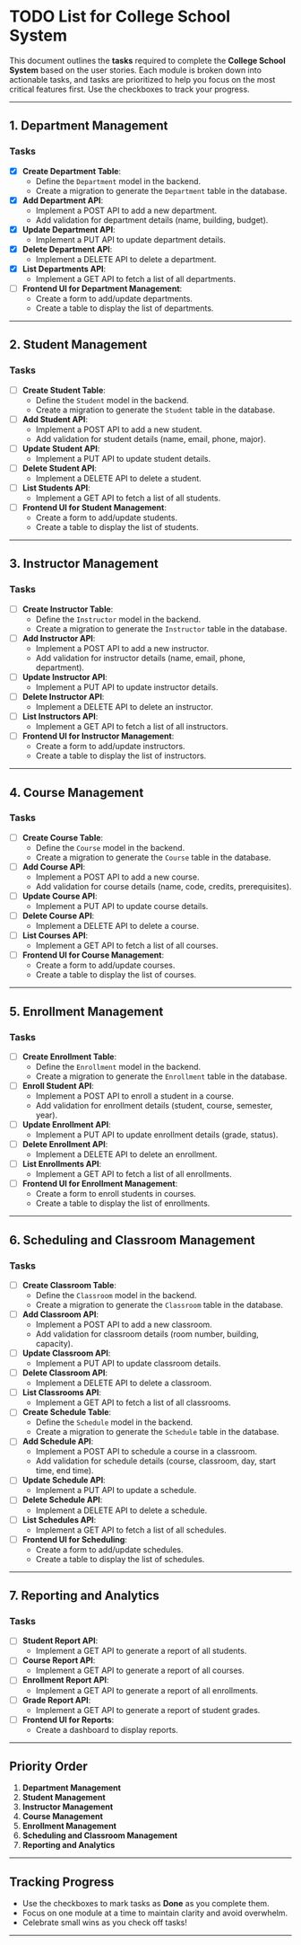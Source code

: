 

# **TODO List for College School System**

This document outlines the **tasks** required to complete the **College School System** based on the user stories. Each module is broken down into actionable tasks, and tasks are prioritized to help you focus on the most critical features first. Use the checkboxes to track your progress.

---

## **1. Department Management**

### **Tasks**
- [X] **Create Department Table**:
  - Define the `Department` model in the backend.
  - Create a migration to generate the `Department` table in the database.
- [X] **Add Department API**:
  - Implement a POST API to add a new department.
  - Add validation for department details (name, building, budget).
- [X] **Update Department API**:
  - Implement a PUT API to update department details.
- [X] **Delete Department API**:
  - Implement a DELETE API to delete a department.
- [X] **List Departments API**:
  - Implement a GET API to fetch a list of all departments.
- [ ] **Frontend UI for Department Management**:
  - Create a form to add/update departments.
  - Create a table to display the list of departments.

---

## **2. Student Management**

### **Tasks**
- [ ] **Create Student Table**:
  - Define the `Student` model in the backend.
  - Create a migration to generate the `Student` table in the database.
- [ ] **Add Student API**:
  - Implement a POST API to add a new student.
  - Add validation for student details (name, email, phone, major).
- [ ] **Update Student API**:
  - Implement a PUT API to update student details.
- [ ] **Delete Student API**:
  - Implement a DELETE API to delete a student.
- [ ] **List Students API**:
  - Implement a GET API to fetch a list of all students.
- [ ] **Frontend UI for Student Management**:
  - Create a form to add/update students.
  - Create a table to display the list of students.

---

## **3. Instructor Management**

### **Tasks**
- [ ] **Create Instructor Table**:
  - Define the `Instructor` model in the backend.
  - Create a migration to generate the `Instructor` table in the database.
- [ ] **Add Instructor API**:
  - Implement a POST API to add a new instructor.
  - Add validation for instructor details (name, email, phone, department).
- [ ] **Update Instructor API**:
  - Implement a PUT API to update instructor details.
- [ ] **Delete Instructor API**:
  - Implement a DELETE API to delete an instructor.
- [ ] **List Instructors API**:
  - Implement a GET API to fetch a list of all instructors.
- [ ] **Frontend UI for Instructor Management**:
  - Create a form to add/update instructors.
  - Create a table to display the list of instructors.

---

## **4. Course Management**

### **Tasks**
- [ ] **Create Course Table**:
  - Define the `Course` model in the backend.
  - Create a migration to generate the `Course` table in the database.
- [ ] **Add Course API**:
  - Implement a POST API to add a new course.
  - Add validation for course details (name, code, credits, prerequisites).
- [ ] **Update Course API**:
  - Implement a PUT API to update course details.
- [ ] **Delete Course API**:
  - Implement a DELETE API to delete a course.
- [ ] **List Courses API**:
  - Implement a GET API to fetch a list of all courses.
- [ ] **Frontend UI for Course Management**:
  - Create a form to add/update courses.
  - Create a table to display the list of courses.

---

## **5. Enrollment Management**

### **Tasks**
- [ ] **Create Enrollment Table**:
  - Define the `Enrollment` model in the backend.
  - Create a migration to generate the `Enrollment` table in the database.
- [ ] **Enroll Student API**:
  - Implement a POST API to enroll a student in a course.
  - Add validation for enrollment details (student, course, semester, year).
- [ ] **Update Enrollment API**:
  - Implement a PUT API to update enrollment details (grade, status).
- [ ] **Delete Enrollment API**:
  - Implement a DELETE API to delete an enrollment.
- [ ] **List Enrollments API**:
  - Implement a GET API to fetch a list of all enrollments.
- [ ] **Frontend UI for Enrollment Management**:
  - Create a form to enroll students in courses.
  - Create a table to display the list of enrollments.

---

## **6. Scheduling and Classroom Management**

### **Tasks**
- [ ] **Create Classroom Table**:
  - Define the `Classroom` model in the backend.
  - Create a migration to generate the `Classroom` table in the database.
- [ ] **Add Classroom API**:
  - Implement a POST API to add a new classroom.
  - Add validation for classroom details (room number, building, capacity).
- [ ] **Update Classroom API**:
  - Implement a PUT API to update classroom details.
- [ ] **Delete Classroom API**:
  - Implement a DELETE API to delete a classroom.
- [ ] **List Classrooms API**:
  - Implement a GET API to fetch a list of all classrooms.
- [ ] **Create Schedule Table**:
  - Define the `Schedule` model in the backend.
  - Create a migration to generate the `Schedule` table in the database.
- [ ] **Add Schedule API**:
  - Implement a POST API to schedule a course in a classroom.
  - Add validation for schedule details (course, classroom, day, start time, end time).
- [ ] **Update Schedule API**:
  - Implement a PUT API to update a schedule.
- [ ] **Delete Schedule API**:
  - Implement a DELETE API to delete a schedule.
- [ ] **List Schedules API**:
  - Implement a GET API to fetch a list of all schedules.
- [ ] **Frontend UI for Scheduling**:
  - Create a form to add/update schedules.
  - Create a table to display the list of schedules.

---

## **7. Reporting and Analytics**

### **Tasks**
- [ ] **Student Report API**:
  - Implement a GET API to generate a report of all students.
- [ ] **Course Report API**:
  - Implement a GET API to generate a report of all courses.
- [ ] **Enrollment Report API**:
  - Implement a GET API to generate a report of all enrollments.
- [ ] **Grade Report API**:
  - Implement a GET API to generate a report of student grades.
- [ ] **Frontend UI for Reports**:
  - Create a dashboard to display reports.

---

## **Priority Order**
1. **Department Management**
2. **Student Management**
3. **Instructor Management**
4. **Course Management**
5. **Enrollment Management**
6. **Scheduling and Classroom Management**
7. **Reporting and Analytics**

---

## **Tracking Progress**
- Use the checkboxes to mark tasks as **Done** as you complete them.
- Focus on one module at a time to maintain clarity and avoid overwhelm.
- Celebrate small wins as you check off tasks!

---

